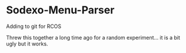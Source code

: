 Sodexo-Menu-Parser
==================
Adding to git for RCOS

Threw this together a long time ago for a random experiment... it is a bit ugly but it works.
